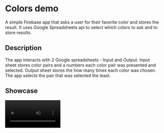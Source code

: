 # Colors demo

A simple Firebase app that asks a user for their favorite color and stores the result. It uses Google Spreadsheets api to select which colors to ask and to store results.

## Description

The app interacts with 2 Google spreadsheets - Input and Output. Input sheet stores color pairs and a numbers each color pair was presented and selected. Output sheet stores the how many times each color was chosen. The app selects the pair that was selected the least.

## Showcase

<video src="https://github.com/Qbject/colors-demo/blob/main/doc/video/showcase.mp4" title="Showcase" width="180" />